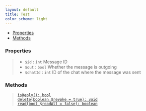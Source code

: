 ```yaml
---
layout: default
title: Test
color_scheme: light
---
```

- [Properties](#Properties)
- [Methods](#Methods)

### Properties
> - `$id` : `int` Message ID
> - `$out` : `bool` Whether the message is outgoing
> - `$chatId` : `int` ID of the chat where the message was sent

### Methods
> [`isReply(): bool`]("#felan")\
> [`delete(boolean $revoke = true): void`]("#felan")\
> [`read(bool $readAll = false): boolean`]("#felan")
